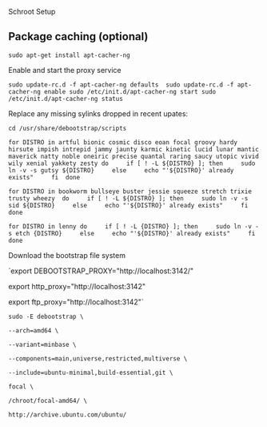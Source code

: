 Schroot Setup

## Package caching (optional)

`sudo apt-get install apt-cacher-ng`

Enable and start the proxy service

`sudo update-rc.d -f apt-cacher-ng defaults 
sudo update-rc.d -f apt-cacher-ng enable
sudo /etc/init.d/apt-cacher-ng start
sudo /etc/init.d/apt-cacher-ng status`







Replace any missing sylinks dropped in recent upates:



`cd /usr/share/debootstrap/scripts`



`for DISTRO in artful bionic cosmic disco eoan focal groovy hardy hirsute impish intrepid jammy jaunty karmic kinetic lucid lunar mantic maverick natty noble oneiric precise quantal raring saucy utopic vivid wily xenial yakkety zesty
do
    if [ ! -L ${DISTRO} ]; then
       sudo ln -v -s gutsy ${DISTRO}
    else
       echo "'${DISTRO}' already exists"
    fi 
done`



`for DISTRO in bookworm bullseye buster jessie squeeze stretch trixie trusty wheezy 
do
    if [ ! -L ${DISTRO} ]; then
       sudo ln -v -s sid ${DISTRO}
    else
       echo "'${DISTRO}' already exists"
    fi 
done`



`for DISTRO in lenny
do
    if [ ! -L {DISTRO} ]; then
       sudo ln -v -s etch {DISTRO}
    else
       echo "'${DISTRO}' already exists"
    fi 
done`



Download the bootstrap file system



`export DEBOOTSTRAP_PROXY="http://localhost:3142/"

export http_proxy="http://localhost:3142"

export ftp_proxy="http://localhost:3142"`



`sudo -E debootstrap \`

`--arch=amd64 \`

`--variant=minbase \`

`--components=main,universe,restricted,multiverse \`

`--include=ubuntu-minimal,build-essential,git \`

`focal \`

`/chroot/focal-amd64/ \`

`http://archive.ubuntu.com/ubuntu/ `












